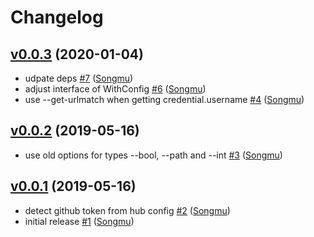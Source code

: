 # Changelog

## [v0.0.3](https://github.com/Songmu/gitconfig/compare/v0.0.2...v0.0.3) (2020-01-04)

* udpate deps [#7](https://github.com/Songmu/gitconfig/pull/7) ([Songmu](https://github.com/Songmu))
* adjust interface of WithConfig [#6](https://github.com/Songmu/gitconfig/pull/6) ([Songmu](https://github.com/Songmu))
* use --get-urlmatch when getting credential.username [#4](https://github.com/Songmu/gitconfig/pull/4) ([Songmu](https://github.com/Songmu))

## [v0.0.2](https://github.com/Songmu/gitconfig/compare/v0.0.1...v0.0.2) (2019-05-16)

* use old options for types --bool, --path and --int [#3](https://github.com/Songmu/gitconfig/pull/3) ([Songmu](https://github.com/Songmu))

## [v0.0.1](https://github.com/Songmu/gitconfig/compare/4fa6fbe62487...v0.0.1) (2019-05-16)

* detect github token from hub config [#2](https://github.com/Songmu/gitconfig/pull/2) ([Songmu](https://github.com/Songmu))
* initial release [#1](https://github.com/Songmu/gitconfig/pull/1) ([Songmu](https://github.com/Songmu))
